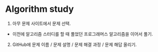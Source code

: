 # Algorithm study

1. 아무 문제 사이트에서 문제 선택.
  - 이전에 알고리즘 스터디를 할 때 풀었던 프로그래머스 알고리즘을 이어서 풀기.
2. GitHub에 문제 이름 / 문제 설명 / 문제 해결 과정 / 문제 해답 올리기.
